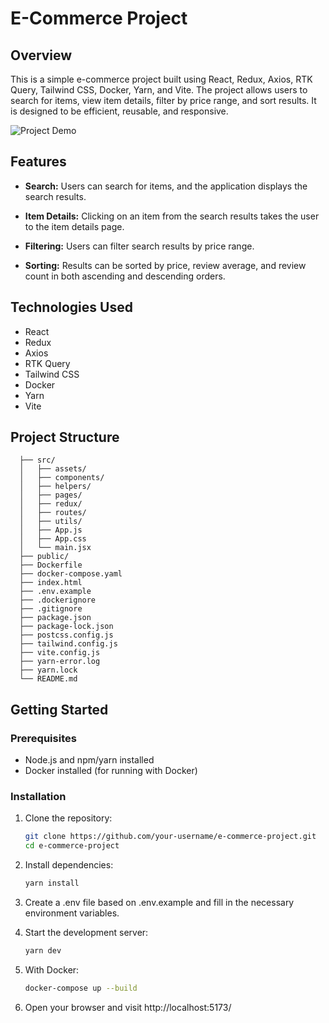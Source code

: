 # E-Commerce Project

## Overview

This is a simple e-commerce project built using React, Redux, Axios, RTK Query, Tailwind CSS, Docker, Yarn, and Vite. The project allows users to search for items, view item details, filter by price range, and sort results. It is designed to be efficient, reusable, and responsive.

![Project Demo](/src/assets/demo.png)

## Features

- **Search:** Users can search for items, and the application displays the search results.

- **Item Details:** Clicking on an item from the search results takes the user to the item details page.

- **Filtering:** Users can filter search results by price range.

- **Sorting:** Results can be sorted by price, review average, and review count in both ascending and descending orders.

## Technologies Used

- React
- Redux
- Axios
- RTK Query
- Tailwind CSS
- Docker
- Yarn
- Vite

## Project Structure

      ├── src/
      │   ├── assets/
      │   ├── components/
      │   ├── helpers/
      │   ├── pages/
      │   ├── redux/
      │   ├── routes/
      │   ├── utils/
      │   ├── App.js
      │   ├── App.css
      │   └── main.jsx
      ├── public/
      ├── Dockerfile
      ├── docker-compose.yaml
      ├── index.html
      ├── .env.example
      ├── .dockerignore
      ├── .gitignore
      ├── package.json
      ├── package-lock.json
      ├── postcss.config.js
      ├── tailwind.config.js
      ├── vite.config.js
      ├── yarn-error.log
      ├── yarn.lock
      └── README.md

## Getting Started

### Prerequisites

- Node.js and npm/yarn installed
- Docker installed (for running with Docker)

### Installation

1. Clone the repository:

   ```bash
   git clone https://github.com/your-username/e-commerce-project.git
   cd e-commerce-project

   ```

2. Install dependencies:

   ```bash
   yarn install

   ```

3. Create a .env file based on .env.example and fill in the necessary environment variables.

4. Start the development server:

   ```bash
   yarn dev
   ```

5. With Docker:

   ```bash
   docker-compose up --build

   ```

6. Open your browser and visit http://localhost:5173/

